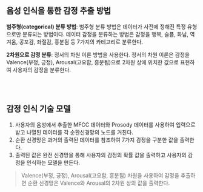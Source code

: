 ## 음성 인식을 통한 감정 추출 방법 


 **범주형(categorical) 분류 방법**: 범주형 분류 방법은 데이터가 사전에 정해진 특정 유형으로만 분류되는 방법이다. 
 데이터 감정을 분류하는 방법은 감정을 행복, 슬픔,  화남, 역겨움, 공포감, 좌절감, 흥분됨  등 7가지의 카테고리로 분류한다.

 **2차원으로 감정 분류**: 정서의 차원 이론 방법을 사용한다. 
 정서의 차원 이론은 감정을 Valence(부정, 긍정), Arousal(고요함, 흥분됨)으로 2차원 상에 위치한 값으로 표현하여 사용자의 감정을 분류한다.


<br><br>
## 감정 인식 기술 모델

1. 사용자의 음성에서 추출한 MFCC 데이터와 Prosody 데이터를 사용하여 입력으로 받고 나열된 데이터를 각 순환신경망의 노드를 거친다. 
2. 순환 신경망은 과거의 출력된 데이터를 참조하여 7가지 감정을 구분한 값을 출력한다. 
3. 출력된 값은 완전 신경망을 통해 사용자의 감정의 확률 값을 출력하고 사용자의 감정을 인식하는 모델을 만든다.


> Valence(부정, 긍정), Arousal(고요함, 흥분됨) 차원을 사용하여 감정을 추출하면 순환 신경망은 Valence와 Arousal의 2차원 상의 값을 출력한다.


